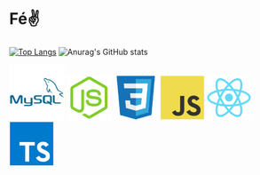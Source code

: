 # Fé✌️

###




[![Top Langs](https://github-readme-stats.vercel.app/api/top-langs/?username=igulino&show_icons=true&theme=swift)](https://github.com/igulino/github-readme-stats)       ![Anurag's GitHub stats](https://github-readme-stats.vercel.app/api?username=igulino&show_icons=true&theme=swift)

<div style="display inline-block">
  <img src="https://github.com/devicons/devicon/blob/master/icons/mysql/mysql-plain-wordmark.svg" height="100px" whidt="100px" >
    <img src="https://github.com/devicons/devicon/blob/master/icons/nodejs/nodejs-plain.svg" height="80px" whidt="100px">
      <img src="https://github.com/devicons/devicon/blob/master/icons/css3/css3-original.svg" height="80px" whidt="100px">
        <img src="https://github.com/devicons/devicon/blob/master/icons/javascript/javascript-original.svg" height="80px" whidt="100px">
          <img src="https://github.com/devicons/devicon/blob/master/icons/react/react-original.svg" height="80px" whidt="100px">
            <img src="https://github.com/devicons/devicon/blob/master/icons/typescript/typescript-plain.svg" height="80px" whidt="100px">
    
  </div>
